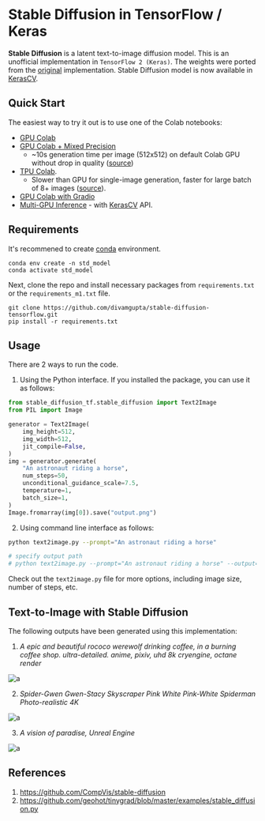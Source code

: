 # Stable Diffusion in TensorFlow / Keras

**Stable Diffusion** is a latent text-to-image diffusion model. This is an unofficial implementation in `TensorFlow 2 (Keras)`. The weights were ported from the [original](https://github.com/CompVis/stable-diffusion) implementation. Stable Diffusion model is now available in [KerasCV](https://github.com/keras-team/keras-cv).

## Quick Start

The easiest way to try it out is to use one of the Colab notebooks:


- [GPU Colab](https://colab.research.google.com/drive/1zVTa4mLeM_w44WaFwl7utTaa6JcaH1zK)
- [GPU Colab + Mixed Precision](https://colab.research.google.com/drive/15mQgITh3e9HQMNys0zR8JN4R2vp06d-N)
  - ~10s generation time per image (512x512) on default Colab GPU without drop in quality
    ([source](https://twitter.com/fchollet/status/1571954014845308928))
- [TPU Colab](https://colab.research.google.com/drive/17zQOm_2Iu6pcP8otT-v6rx0D-pKgfaLm).
  - Slower than GPU for single-image generation, faster for large batch of 8+ images
    ([source](https://twitter.com/fchollet/status/1572004717362028546)).
- [GPU Colab with Gradio](https://colab.research.google.com/drive/1ANTUur1MF9DKNd5-BTWhbWa7xUBfCWyI)
- [Multi-GPU Inference](https://colab.research.google.com/drive/1CdWmT9CNF_L2XjCERv8gX8cq-PgzT2qZ?usp=sharing) - with [KerasCV](https://github.com/keras-team/keras-cv) API.



## Requirements

It's recommened to create [conda](https://docs.conda.io/en/latest/) environment.

```
conda env create -n std_model
conda activate std_model
```

Next, clone the repo and install necessary packages from `requirements.txt` or the `requirements_m1.txt` file.

```
git clone https://github.com/divamgupta/stable-diffusion-tensorflow.git
pip install -r requirements.txt
```

## Usage

There are 2 ways to run the code.

1. Using the Python interface. If you installed the package, you can use it as follows:

```python
from stable_diffusion_tf.stable_diffusion import Text2Image
from PIL import Image

generator = Text2Image(
    img_height=512,
    img_width=512,
    jit_compile=False,
)
img = generator.generate(
    "An astronaut riding a horse",
    num_steps=50,
    unconditional_guidance_scale=7.5,
    temperature=1,
    batch_size=1,
)
Image.fromarray(img[0]).save("output.png")
```

2. Using command line interface as follows:

```bash
python text2image.py --prompt="An astronaut riding a horse"

# specify output path
# python text2image.py --prompt="An astronaut riding a horse" --output="my_image.png"
```

Check out the `text2image.py` file for more options, including image size, number of steps, etc.

## Text-to-Image with Stable Diffusion

The following outputs have been generated using this implementation:

1) *A epic and beautiful rococo werewolf drinking coffee, in a burning coffee shop. ultra-detailed. anime, pixiv, uhd 8k cryengine, octane render*

![a](https://user-images.githubusercontent.com/1890549/190841598-3d0b9bd1-d679-4c8d-bd5e-b1e24397b5c8.png)


2) *Spider-Gwen Gwen-Stacy Skyscraper Pink White Pink-White Spiderman Photo-realistic 4K*

![a](https://user-images.githubusercontent.com/1890549/190841999-689c9c38-ece4-46a0-ad85-f459ec64c5b8.png)


3) *A vision of paradise, Unreal Engine*

![a](https://user-images.githubusercontent.com/1890549/190841886-239406ea-72cb-4570-8f4c-fcd074a7ad7f.png)


## References

1) https://github.com/CompVis/stable-diffusion
2) https://github.com/geohot/tinygrad/blob/master/examples/stable_diffusion.py
